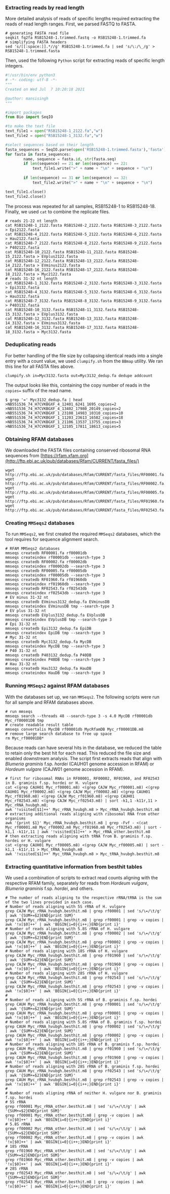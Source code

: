 ### Extracting reads by read length
More detailed analysis of reads of specific lengths required extracting the reads of read length ranges. First, we parsed FASTQ to FASTA.
```ShellSession
# generating FASTA read file
seqkit fq2fa RSB15248-1.trimmed.fastq -o RSB15248-1.trimmed.fa
# simplifying FASTA headers
sed 's/[[:space:]].*//g' RSB15248-1.trimmed.fa | sed 's/\:/\_/g' > RSB15248-1.trimmed.fasta
```
Then, used the following `Python` script for extracting reads of specific length integers. 
```Python
#!/usr/bin/env python3
# -*- coding: utf-8 -*-
"""
Created on Wed Jul  7 10:20:18 2021

@author: mansisingh
"""

#import packages 
from Bio import SeqIO

#to make the text file
text_file1 = open("RSB15248-1_2122.fa","w")
text_file2 = open("RSB15248-1_3132.fa","w")

#select sequences based on their length 
fasta_sequences = SeqIO.parse(open('RSB15248-1.trimmed.fasta'),'fasta')
for fasta in fasta_sequences:
        name, sequence = fasta.id, str(fasta.seq)
        if len(sequence) == 21 or len(sequence) == 22:
            text_file1.write(">" + name + "\n" + sequence + "\n")
            
        if len(sequence) == 31 or len(sequence) == 32:
          	text_file2.write(">" + name + "\n" + sequence + "\n")

text_file1.close()
text_file2.close()
```
The process was repeated for all samples, RSB15248-1 to RSB15248-18. Finally, we used `cat` to combine the replicate files.
```ShellSession
# reads 21-22 nt length
cat RSB15248-1_2122.fasta RSB15248-2_2122.fasta RSB15248-3_2122.fasta > Epi2122.fasta
cat RSB15248-4_2122.fasta RSB15248-5_2122.fasta RSB15248-6_2122.fasta > Hau2122.fasta
cat RSB15248-7_2122.fasta RSB15248-8_2122.fasta RSB15248-9_2122.fasta > P402122.fasta
cat RSB15248-10_2122.fasta RSB15248-11_2122.fasta RSB15248-15_2122.fasta > EVplus2122.fasta
cat RSB15248-12_2122.fasta RSB15248-13_2122.fasta RSB15248-14_2122.fasta > EVminus2122.fasta
cat RSB15248-16_2122.fasta RSB15248-17_2122.fasta RSB15248-18_2122.fasta > Myc2122.fasta
# reads 31-32 nt length
cat RSB15248-1_3132.fasta RSB15248-2_3132.fasta RSB15248-3_3132.fasta > Epi3132.fasta
cat RSB15248-4_3132.fasta RSB15248-5_3132.fasta RSB15248-6_3132.fasta > Hau3132.fasta
cat RSB15248-7_3132.fasta RSB15248-8_3132.fasta RSB15248-9_3132.fasta > P403132.fasta
cat RSB15248-10_3132.fasta RSB15248-11_3132.fasta RSB15248-15_3132.fasta > EVplus3132.fasta
cat RSB15248-12_3132.fasta RSB15248-13_3132.fasta RSB15248-14_3132.fasta > EVminus3132.fasta
cat RSB15248-16_3132.fasta RSB15248-17_3132.fasta RSB15248-18_3132.fasta > Myc3132.fasta
```

### Deduplicating reads
For better handling of the file size by collapsing identical reads into a single entry with a count value, we used `clumpify.sh` from the `BBmap` utility. We ran this line for all FASTA files above. 
```ShellSession
clumpify.sh in=Myc3132.fasta out=Myc3132_dedup.fa dedupe addcount
```
The output looks like this, containing the copy number of reads in the `copies=` suffix of the read name. 
```ShellSession
$ grep '=' Myc3132_dedup.fa | head 
>NB551536_74_H7CVKBGXF_4_12401_6241_1695_copies=2
>NB551536_74_H7CVKBGXF_4_13402_17980_20149_copies=2
>NB551536_74_H7CVKBGXF_1_23108_14983_10310_copies=10
>NB551536_74_H7CVKBGXF_1_11203_23613_16582_copies=18
>NB551536_74_H7CVKBGXF_1_21106_13537_13755_copies=3
>NB551536_74_H7CVKBGXF_1_12105_17811_18613_copies=5
```

### Obtaining RFAM databases 
We downloaded the FASTA files containing conserved ribosomal RNA sequences from [https://rfam.xfam.org](http://ftp.ebi.ac.uk/pub/databases/Rfam/CURRENT/fasta_files/)
```ShellSession
wget http://ftp.ebi.ac.uk/pub/databases/Rfam/CURRENT/fasta_files/RF00001.fa.gz
wget http://ftp.ebi.ac.uk/pub/databases/Rfam/CURRENT/fasta_files/RF00002.fa.gz
wget http://ftp.ebi.ac.uk/pub/databases/Rfam/CURRENT/fasta_files/RF00005.fa.gz
wget http://ftp.ebi.ac.uk/pub/databases/Rfam/CURRENT/fasta_files/RF01960.fa.gz
wget http://ftp.ebi.ac.uk/pub/databases/Rfam/CURRENT/fasta_files/RF02543.fa.gz
```

### Creating `MMSeqs2` databases
To run `MMSeqs2`, we first created the required `MMSeqs2` databases, which the tool requires for sequence alignment search. 
```ShellSession
# RFAM MMSeqs2 databases
mmseqs createdb RF00001.fa rf00001db
mmseqs createindex rf00001db --search-type 3
mmseqs createdb RF00002.fa rf00002db
mmseqs createindex rf00002db --search-type 3
mmseqs createdb RF00005.fa rf00005db
mmseqs createindex rf00005db --search-type 3
mmseqs createdb RF01960.fa rf01960db
mmseqs createindex rf01960db --search-type 3
mmseqs createdb RF02543.fa rf02543db
mmseqs createindex rf02543db --search-type 3
# EV minus 31-32 nt
mmseqs createdb EVminus3132_dedup.fa EVminusDB 
mmseqs createindex EVminusDB tmp --search-type 3
# EV plus 31-32 nt
mmseqs createdb EVplus3132_dedup.fa EVplusDB 
mmseqs createindex EVplusDB tmp --search-type 3
# Epi 31-32 nt
mmseqs createdb Epi3132_dedup.fa EpiDB 
mmseqs createindex EpiDB tmp --search-type 3
# Myc 31-32 nt
mmseqs createdb Myc3132_dedup.fa MycDB 
mmseqs createindex MycDB tmp --search-type 3
# P40 31-32 nt
mmseqs createdb P403132_dedup.fa P40DB 
mmseqs createindex P40DB tmp --search-type 3
# Hau 31-32 nt
mmseqs createdb Hau3132_dedup.fa HauDB 
mmseqs createindex HauDB tmp --search-type 3
```

### Running `MMSeqs2` against RFAM databases
With the databases set up, we ran `MMSeqs2`. The following scripts were run for all sample and RFAM databases above. 
```ShellSession
# run mmseqs
mmseqs search --threads 48 --search-type 3 -s 4.0 MycDB rf00001db Myc_rf00001DB tmp
# create readable result table
mmseqs convertalis MycDB rf00001db MycRfamDB Myc_rf00001DB.m8
# remove large search database to free up space
rm Myc_rf00001DB*
```
Because reads can have several hits in the database, we reduced the table to retain only the best hit for each read. This reduced the file size and enabled downstream analysis. The script first extracts reads that align with *Blumeria graminis* f.sp. *hordei* (CAUH01 genome accession in RFAM) or *Hordeum vulgare* (CAJW01 genome accession in RFAM). 
```ShellSession
# first for ribosomal RNAs in RF00001, RF00002, RF01960, and RF02543 in B. graminis f.sp. hordei or H. vulgare
cat <(grep CAUH01 Myc_rf00001.m8) <(grep CAJW Myc_rf00001.m8) <(grep CAUH01 Myc_rf00002.m8) <(grep CAJW Myc_rf00002.m8) <(grep CAUH01 Myc_rf01960.m8) <(grep CAJW Myc_rf01960.m8) <(grep CAUH01 Myc_rf02543.m8) <(grep CAJW Myc_rf02543.m8) | sort -k1,1 -k11r,11 > Myc_rRNA_hvubgh.m8;
awk '!visited[$1]++' Myc_rRNA_hvubgh.m8 > Myc_rRNA_hvubgh.besthit.m8
# extracting additional reads aligning with ribosomal RNA from other organisms
awk '{print $1}' Myc_rRNA_hvubgh.besthit.m8 | grep -Fvf - <(cat Myc_rf00001.m8 Myc_rf00002.m8 Myc_rf01960.m8 Myc_rf02543.m8) | sort -k1,1 -k11r,11 | awk '!visited[$1]++' > Myc_rRNA_other.besthit.m8
# then extracting reads aligning with tRNA from B. graminis f.sp. hordei or H. vulgare
cat <(grep CAUH01 Myc_rf00005.m8) <(grep CAJW Myc_rf00005.m8) | sort -k1,1 -k11r,11 > Myc_tRNA_hvubgh.m8
awk '!visited[$1]++' Myc_tRNA_hvubgh.m8 > Myc_tRNA_hvubgh.besthit.m8
```

### Extracting quantitative information from besthit tables
We used a combination of scripts to extract read counts aligning with the respective RFAM family, separately for reads from *Hordeum vulgare*, *Blumeria graminis* f.sp. *hordei*, and others. 
```ShellSession
# The number of reads aligning to the respective rRNA/tRNA is the sum of the two lines provided in each case. 
# Number of reads aligning with 5S rRNA of H. vulgare
grep CAJW Myc_rRNA_hvubgh.besthit.m8 | grep rf00001 | sed 's/\=/\t/g' | awk '{SUM+=$2}END{print SUM}'
grep CAJW Myc_rRNA_hvubgh.besthit.m8 | grep rf00001 | grep -v copies | awk '!x[$0]++' | awk 'BEGIN{i=0}{i++;}END{print i}'
# Number of reads aligning with 5.8S rRNA of H. vulgare
grep CAJW Myc_rRNA_hvubgh.besthit.m8 | grep rf00002 | sed 's/\=/\t/g' | awk '{SUM+=$2}END{print SUM}'
grep CAJW Myc_rRNA_hvubgh.besthit.m8 | grep rf00002 | grep -v copies | awk '!x[$0]++' | awk 'BEGIN{i=0}{i++;}END{print i}'
# Number of reads aligning with 18S rRNA of H. vulgare
grep CAJW Myc_rRNA_hvubgh.besthit.m8 | grep rf01960 | sed 's/\=/\t/g' | awk '{SUM+=$2}END{print SUM}'
grep CAJW Myc_rRNA_hvubgh.besthit.m8 | grep rf01960 | grep -v copies | awk '!x[$0]++' | awk 'BEGIN{i=0}{i++;}END{print i}'
# Number of reads aligning with 28S rRNA of H. vulgare
grep CAJW Myc_rRNA_hvubgh.besthit.m8 | grep rf02543 | sed 's/\=/\t/g' | awk '{SUM+=$2}END{print SUM}'
grep CAJW Myc_rRNA_hvubgh.besthit.m8 | grep rf02543 | grep -v copies | awk '!x[$0]++' | awk 'BEGIN{i=0}{i++;}END{print i}'
#
# Number of reads aligning with 5S rRNA of B. graminis f.sp. hordei
grep CAUH Myc_rRNA_hvubgh.besthit.m8 | grep rf00001 | sed 's/\=/\t/g' | awk '{SUM+=$2}END{print SUM}'
grep CAUH Myc_rRNA_hvubgh.besthit.m8 | grep rf00001 | grep -v copies | awk '!x[$0]++' | awk 'BEGIN{i=0}{i++;}END{print i}'
# Number of reads aligning with 5.8S rRNA of B. graminis f.sp. hordei
grep CAUH Myc_rRNA_hvubgh.besthit.m8 | grep rf00002 | sed 's/\=/\t/g' | awk '{SUM+=$2}END{print SUM}'
grep CAUH Myc_rRNA_hvubgh.besthit.m8 | grep rf00002 | grep -v copies | awk '!x[$0]++' | awk 'BEGIN{i=0}{i++;}END{print i}'
# Number of reads aligning with 18S rRNA of B. graminis f.sp. hordei
grep CAUH Myc_rRNA_hvubgh.besthit.m8 | grep rf01960 | sed 's/\=/\t/g' | awk '{SUM+=$2}END{print SUM}'
grep CAUH Myc_rRNA_hvubgh.besthit.m8 | grep rf01960 | grep -v copies | awk '!x[$0]++' | awk 'BEGIN{i=0}{i++;}END{print i}'
# Number of reads aligning with 28S rRNA of B. graminis f.sp. hordei
grep CAUH Myc_rRNA_hvubgh.besthit.m8 | grep rf02543 | sed 's/\=/\t/g' | awk '{SUM+=$2}END{print SUM}'
grep CAUH Myc_rRNA_hvubgh.besthit.m8 | grep rf02543 | grep -v copies | awk '!x[$0]++' | awk 'BEGIN{i=0}{i++;}END{print i}'
#
# Number of reads aligning rRNA of neither H. vulgare nor B. graminis f.sp. hordei
# 5S rRNA
grep rf00001 Myc_rRNA_other.besthit.m8 | sed 's/\=/\t/g' | awk '{SUM+=$2}END{print SUM}' 
grep rf00001 Myc_rRNA_other.besthit.m8 | grep -v copies | awk '!x[$0]++' | awk 'BEGIN{i=0}{i++;}END{print i}'
# 5.8S rRNA
grep rf00002 Myc_rRNA_other.besthit.m8 | sed 's/\=/\t/g' | awk '{SUM+=$2}END{print SUM}'
grep rf00002 Myc_rRNA_other.besthit.m8 | grep -v copies | awk '!x[$0]++' | awk 'BEGIN{i=0}{i++;}END{print i}'
# 18S rRNA
grep rf01960 Myc_rRNA_other.besthit.m8 | sed 's/\=/\t/g' | awk '{SUM+=$2}END{print SUM}'
grep rf01960 Myc_rRNA_other.besthit.m8 | grep -v copies | awk '!x[$0]++' | awk 'BEGIN{i=0}{i++;}END{print i}'
# 28S rRNA
grep rf02543 Myc_rRNA_other.besthit.m8 | sed 's/\=/\t/g' | awk '{SUM+=$2}END{print SUM}'
grep rf02543 Myc_rRNA_other.besthit.m8 | grep -v copies | awk '!x[$0]++' | awk 'BEGIN{i=0}{i++;}END{print i}'
```
